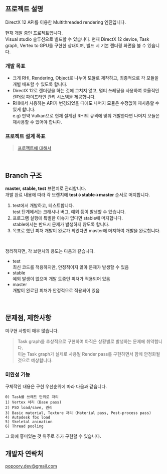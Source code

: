## 프로젝트 설명
DirectX 12 API를 이용한 Multithreaded rendering 엔진입니다.

현재 개발 중인 프로젝트입니다.<br>Visual studio 솔루션으로 빌드할 수 있습니다. 현재 DirectX 12 device, Task graph, Vertex to GPU를 구현한 상태이며, 빌드 시 기본 렌더링 화면을 볼 수 있습니다.

### 개발 목표
* 크게 RHI, Rendering, Object로 나누어 모듈로 제작하고, 최종적으로 각 모듈을 개별 배포할 수 있도록 합니다.
* DirectX 12로 렌더링을 하는 것에 그치지 않고, 멀티 쓰레딩을 사용하여 효율적인 렌더링 파이프라인 관리 시스템을 제공합니다.
* RHI에서 사용하는 API가 변경되었을 때에도 나머지 모듈은 수정없이 재사용할 수 있게 합니다.<br>e.g) 만약 Vulkan으로 현재 설계된 RHI의 규격에 맞춰 개발한다면 나머지 모듈은 재사용할 수 있어야 합니다.

### 프로젝트 설계 목표
> [프로젝트에 대해서](https://github.com/popoory67/DX12_Rendering/wiki/문서#프로젝트에-대해서)
<br>

## Branch 구조
**master, stable, test** 브랜치로 관리합니다.<br>개발 완료 내용에 따라 각 브랜치에 **test->stable->master** 순서로 머지합니다.

1) test에서 개발하고, 테스트합니다.<br>test 단계에서는 크래시나 버그, 예외 등이 발생할 수 있습니다.
2) 프로그램 실행에 특별한 이슈가 없다면 stable에 머지합니다.<br>stable에서는 반드시 문제가 발생하지 않도록 합니다.
3) 목표로 했던 피쳐 개발이 완료가 되었다면 master에 머지하여 개발을 완료합니다.

<br>

정리하자면, 각 브랜치의 용도는 다음과 같습니다.

* test<br>최신 코드를 적용하지만, 안정적이지 않아 문제가 발생할 수 있음
* stable<br>예외 발생이 없으며 개발 도중인 피쳐가 적용되어 있음
* master<br>개발이 완료된 피쳐가 안정적으로 적용되어 있음

<br>

## 문제점, 제한사항
미구현 사항이 매우 많습니다.
> Task graph를 추상적으로 구현하여 아직은 상황별로 발생하는 문제에 취약합니다.<br>이는 Task graph가 실제로 사용될 Render pass를 구현하면서 함께 안정화될 것으로 예상합니다.

### 미완성 기능
구체적인 내용은 구현 우선순위에 따라 다음과 같습니다.
	
    0) Task를 쓰레드 단위로 처리
    1) Vertex 처리 (Base pass)
    2) PSO load/save, 관리
    3) Basic material, Texture 처리 (Material pass, Post-process pass)
    4) Autodesk fbx load
    5) Skeletal animation
    6) Thread pooling

그 외에 흥미있는 것 위주로 추가 구현할 수 있습니다.

## 개발자 연락처
popoory.dev@gmail.com
